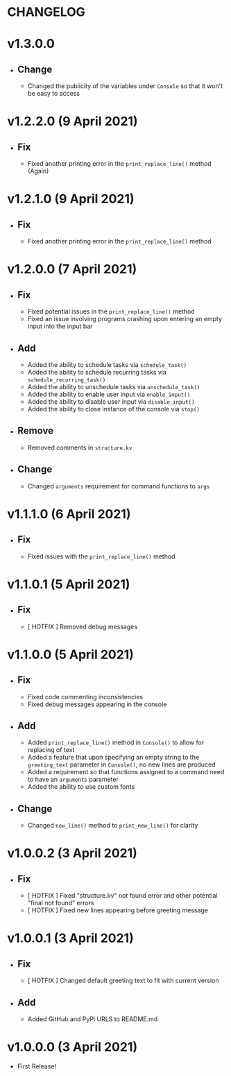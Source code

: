 CHANGELOG
=========

# v1.3.0.0
- Change
  ------
  - Changed the publicity of the variables under `Console` so that it won't be easy to access

# v1.2.2.0 (9 April 2021)
- Fix
  ---
  - Fixed another printing error in the `print_replace_line()` method (Again)

# v1.2.1.0 (9 April 2021)
- Fix
  ---
  - Fixed another printing error in the `print_replace_line()` method

# v1.2.0.0 (7 April 2021)
- Fix
  ---
    - Fixed potential issues in the `print_replace_line()` method
    - Fixed an issue involving programs crashing upon entering an empty input into the input bar

- Add
  ---
    - Added the ability to schedule tasks via `schedule_task()`
    - Added the ability to schedule recurring tasks via `schedule_recurring_task()`
    - Added the ability to unschedule tasks via `unschedule_task()`
    - Added the ability to enable user input via `enable_input()`
    - Added the ability to disable user input via `disable_input()`
    - Added the ability to close instance of the console via `stop()`

- Remove
  ------
    - Removed comments in `structure.kv`
  
- Change
  ------
    - Changed `arguments` requirement for command functions to `args`

# v1.1.1.0 (6 April 2021)
- Fix
  ---
    - Fixed issues with the `print_replace_line()` method

# v1.1.0.1 (5 April 2021)
- Fix
  ---
    - [ HOTFIX ] Removed debug messages
  
# v1.1.0.0 (5 April 2021)
- Fix
  ---
    - Fixed code commenting inconsistencies
    - Fixed debug messages appearing in the console
  
- Add
  ---
    - Added `print_replace_line()` method in `Console()` to allow for replacing of text
    - Added a feature that upon specifying an empty string to the `greeting_text` parameter in `Console()`, no new lines 
      are produced
    - Added a requirement so that functions assigned to a command need to have an `arguments` parameter
    - Added the ability to use custom fonts
  
- Change
  ------
    - Changed `new_line()` method to `print_new_line()` for clarity

# v1.0.0.2 (3 April 2021)
- Fix
  ---
    - [ HOTFIX ] Fixed "structure.kv" not found error and other potential "final not found" errors
    - [ HOTFIX ] Fixed new lines appearing before greeting message

# v1.0.0.1 (3 April 2021)
- Fix
  ---
    - [ HOTFIX ] Changed default greeting text to fit with current version
  
- Add
  ---
    - Added GitHub and PyPi URLS to README.md

# v1.0.0.0 (3 April 2021)
- First Release!